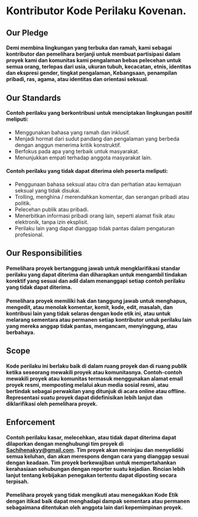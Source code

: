 # Kontributor Kode Perilaku Kovenan.
## Our Pledge
#### Demi membina lingkungan yang terbuka dan ramah, kami sebagai kontributor dan pemelihara berjanji untuk membuat partisipasi dalam proyek kami dan komunitas kami pengalaman bebas pelecehan untuk semua orang, terlepas dari usia, ukuran tubuh, kecacatan, etnis, identitas dan ekspresi gender, tingkat pengalaman, Kebangsaan, penampilan pribadi, ras, agama, atau identitas dan orientasi seksual.

## Our Standards
#### Contoh perilaku yang berkontribusi untuk menciptakan lingkungan positif meliputi:
* Menggunakan bahasa yang ramah dan inklusif.
* Menjadi hormat dari sudut pandang dan pengalaman yang berbeda dengan anggun menerima kritik konstruktif.
* Berfokus pada apa yang terbaik untuk masyarakat.
* Menunjukkan empati terhadap anggota masyarakat lain.

#### Contoh perilaku yang tidak dapat diterima oleh peserta meliputi:
* Penggunaan bahasa seksual atau citra dan perhatian atau kemajuan seksual yang tidak disukai.
* Trolling, menghina / merendahkan komentar, dan serangan pribadi atau politik.
* Pelecehan publik atau pribadi.
* Menerbitkan informasi pribadi orang lain, seperti alamat fisik atau elektronik, tanpa izin eksplisit.
* Perilaku lain yang dapat dianggap tidak pantas dalam pengaturan profesional.

## Our Responsibilities
#### Pemelihara proyek bertanggung jawab untuk mengklarifikasi standar perilaku yang dapat diterima dan diharapkan untuk mengambil tindakan korektif yang sesuai dan adil dalam menanggapi setiap contoh perilaku yang tidak dapat diterima.

#### Pemelihara proyek memiliki hak dan tanggung jawab untuk menghapus, mengedit, atau menolak komentar, komit, kode, edit, masalah, dan kontribusi lain yang tidak selaras dengan kode etik ini, atau untuk melarang sementara atau permanen setiap kontributor untuk perilaku lain yang mereka anggap tidak pantas, mengancam, menyinggung, atau berbahaya.

## Scope
#### Kode perilaku ini berlaku baik di dalam ruang proyek dan di ruang publik ketika seseorang mewakili proyek atau komunitasnya. Contoh-contoh mewakili proyek atau komunitas termasuk menggunakan alamat email proyek resmi, memposting melalui akun media sosial resmi, atau bertindak sebagai perwakilan yang ditunjuk di acara online atau offline. Representasi suatu proyek dapat didefinisikan lebih lanjut dan diklarifikasi oleh pemelihara proyek.

## Enforcement
#### Contoh perilaku kasar, melecehkan, atau tidak dapat diterima dapat dilaporkan dengan menghubungi tim proyek di Sachihenakyy@gmail.com. Tim proyek akan meninjau dan menyelidiki semua keluhan, dan akan merespons dengan cara yang dianggap sesuai dengan keadaan. Tim proyek berkewajiban untuk mempertahankan kerahasiaan sehubungan dengan reporter suatu kejadian. Rincian lebih lanjut tentang kebijakan penegakan tertentu dapat diposting secara terpisah.

#### Pemelihara proyek yang tidak mengikuti atau menegakkan Kode Etik dengan itikad baik dapat menghadapi dampak sementara atau permanen sebagaimana ditentukan oleh anggota lain dari kepemimpinan proyek.

